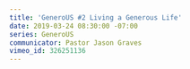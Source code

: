 ```yaml
---
title: 'GeneroUS #2 Living a Generous Life'
date: 2019-03-24 08:30:00 -07:00
series: GeneroUS
communicator: Pastor Jason Graves
vimeo_id: 326251136
---
```


